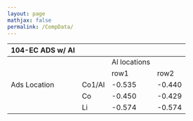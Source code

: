```yaml
---
layout: page
mathjax: false 
permalink: /CompData/
---
```


| 104-EC ADS w/ Al |        |              |        | 
|------------------|--------|--------------|--------| 
|                  |        | Al locations |        | 
|                  |        | row1         | row2   | 
| Ads Location     | Co1/Al | -0.535       | -0.440 | 
|                  | Co     | -0.450       | -0.429 | 
|                  | Li     | -0.574       | -0.574 | 
